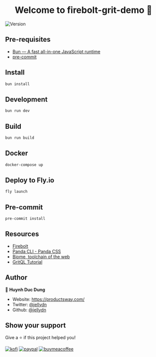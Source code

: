 <h1 align="center">Welcome to firebolt-grit-demo 👋</h1>
<p>
  <img alt="Version" src="https://img.shields.io/badge/version-0.3.1-blue.svg?cacheSeconds=2592000" />
</p>

## Pre-requisites

- [Bun — A fast all-in-one JavaScript runtime](https://bun.sh/)
- [pre-commit](https://pre-commit.com/)

## Install

```sh
bun install
```

## Development

```sh
bun run dev
```

## Build

```sh
bun run build
```

## Docker

```sh
docker-compose up
```

## Deploy to Fly.io

```sh
fly launch
```

## Pre-commit

```sh
pre-commit install
```

## Resources

- [Firebolt](https://firebolt.dev/)
- [Panda CLI - Panda CSS](https://panda-css.com/docs/installation/cli)
- [Biome, toolchain of the web](https://biomejs.dev/)
- [GritQL Tutorial](https://docs.grit.io/tutorials/gritql)

## Author

👤 **Huynh Duc Dung**

- Website: https://productsway.com/
- Twitter: [@jellydn](https://twitter.com/jellydn)
- Github: [@jellydn](https://github.com/jellydn)

## Show your support

Give a ⭐️ if this project helped you!

[![kofi](https://img.shields.io/badge/Ko--fi-F16061?style=for-the-badge&logo=ko-fi&logoColor=white)](https://ko-fi.com/dunghd)
[![paypal](https://img.shields.io/badge/PayPal-00457C?style=for-the-badge&logo=paypal&logoColor=white)](https://paypal.me/dunghd)
[![buymeacoffee](https://img.shields.io/badge/Buy_Me_A_Coffee-FFDD00?style=for-the-badge&logo=buy-me-a-coffee&logoColor=black)](https://www.buymeacoffee.com/dunghd)


